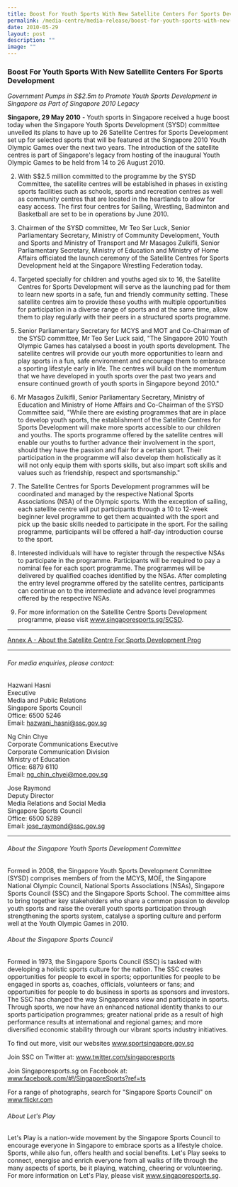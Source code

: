 ```yaml
---
title: Boost For Youth Sports With New Satellite Centers For Sports Development
permalink: /media-centre/media-release/boost-for-youth-sports-with-new-satellite-centers-for-sports-development/
date: 2010-05-29
layout: post
description: ""
image: ""
---
```

### **Boost For Youth Sports With New Satellite Centers For Sports Development**

_Government Pumps in S$2.5m to Promote Youth Sports Development in Singapore as Part of Singapore 2010 Legacy_

**Singapore, 29 May 2010** - Youth sports in Singapore received a huge boost today when the Singapore Youth Sports Development (SYSD) committee unveiled its plans to have up to 26 Satellite Centres for Sports Development set up for selected sports that will be featured at the Singapore 2010 Youth Olympic Games over the next two years. The introduction of the satellite centres is part of Singapore's legacy from hosting of the inaugural Youth Olympic Games to be held from 14 to 26 August 2010.

2. With S$2.5 million committed to the programme by the SYSD Committee, the satellite centres will be established in phases in existing sports facilities such as schools, sports and recreation centres as well as community centres that are located in the heartlands to allow for easy access. The first four centres for Sailing, Wrestling, Badminton and Basketball are set to be in operations by June 2010.

3. Chairmen of the SYSD committee, Mr Teo Ser Luck, Senior Parliamentary Secretary, Ministry of Community Development, Youth and Sports and Ministry of Transport and Mr Masagos Zulkifli, Senior Parliamentary Secretary, Ministry of Education and Ministry of Home Affairs officiated the launch ceremony of the Satellite Centres for Sports Development held at the Singapore Wrestling Federation today.

4. Targeted specially for children and youths aged six to 16, the Satellite Centres for Sports Development will serve as the launching pad for them to learn new sports in a safe, fun and friendly community setting. These satellite centres aim to provide these youths with multiple opportunities for participation in a diverse range of sports and at the same time, allow them to play regularly with their peers in a structured sports programme.

5. Senior Parliamentary Secretary for MCYS and MOT and Co-Chairman of the SYSD committee, Mr Teo Ser Luck said, "The Singapore 2010 Youth Olympic Games has catalysed a boost in youth sports development. The satellite centres will provide our youth more opportunities to learn and play sports in a fun, safe environment and encourage them to embrace a sporting lifestyle early in life. The centres will build on the momentum that we have developed in youth sports over the past two years and ensure continued growth of youth sports in Singapore beyond 2010."

6. Mr Masagos Zulkifli, Senior Parliamentary Secretary, Ministry of Education and Ministry of Home Affairs and Co-Chairman of the SYSD Committee said, "While there are existing programmes that are in place to develop youth sports, the establishment of the Satellite Centres for Sports Development will make more sports accessible to our children and youths. The sports programme offered by the satellite centres will enable our youths to further advance their involvement in the sport, should they have the passion and flair for a certain sport. Their participation in the programme will also develop them holistically as it will not only equip them with sports skills, but also impart soft skills and values such as friendship, respect and sportsmanship."

7. The Satellite Centres for Sports Development programmes will be coordinated and managed by the respective National Sports Associations (NSA) of the Olympic sports. With the exception of sailing, each satellite centre will put participants through a 10 to 12-week beginner level programme to get them acquainted with the sport and pick up the basic skills needed to participate in the sport. For the sailing programme, participants will be offered a half-day introduction course to the sport.

8. Interested individuals will have to register through the respective NSAs to participate in the programme. Participants will be required to pay a nominal fee for each sport programme. The programmes will be delivered by qualified coaches identified by the NSAs. After completing the entry level programme offered by the satellite centres, participants can continue on to the intermediate and advance level programmes offered by the respective NSAs.

9. For more information on the Satellite Centre Sports Development programme, please visit www.singaporesports.sg/SCSD.

---

[Annex A - About the Satellite Centre For Sports Development Prog](/files/Media%20Centre/Media%20Release/2010/May/Annex%20A%20%20About%20the%20Satellite%20Centre%20For%20Sports%20Development%20Progpdf.pdf)

---

###### For media enquiries, please contact:

Hazwani Hasni<br>
Executive<br>
Media and Public Relations<br>
Singapore Sports Council<br>
Office: 6500 5246<br>
Email: [hazwani_hasni@ssc.gov.sg](mailto:hazwani_hasni@ssc.gov.sg)

Ng Chin Chye<br>
Corporate Communications Executive<br>
Corporate Communication Division<br>
Ministry of Education<br>
Office: 6879 6110<br>
Email: [ng_chin_chyei@moe.gov.sg](mailto:ng_chin_chyei@moe.gov.sg)

Jose Raymond<br>
Deputy Director<br>
Media Relations and Social Media<br>
Singapore Sports Council<br>
Office: 6500 5289<br>
Email: [jose_raymond@ssc.gov.sg](mailto:jose_raymond@ssc.gov.sg)

---

###### About the Singapore Youth Sports Development Committee
Formed in 2008, the Singapore Youth Sports Development Committee (SYSD) comprises members of from the MCYS, MOE, the Singapore National Olympic Council, National Sports Associations (NSAs), Singapore Sports Council (SSC) and the Singapore Sports School. The committee aims to bring together key stakeholders who share a common passion to develop youth sports and raise the overall youth sports participation through strengthening the sports system, catalyse a sporting culture and perform well at the Youth Olympic Games in 2010.


###### About the Singapore Sports Council
Formed in 1973, the Singapore Sports Council (SSC) is tasked with developing a holistic sports culture for the nation. The SSC creates opportunities for people to excel in sports; opportunities for people to be engaged in sports as, coaches, officials, volunteers or fans; and opportunities for people to do business in sports as sponsors and investors. The SSC has changed the way Singaporeans view and participate in sports. Through sports, we now have an enhanced national identity thanks to our sports participation programmes; greater national pride as a result of high performance results at international and regional games; and more diversified economic stability through our vibrant sports industry initiatives.

To find out more, visit our websites www.sportsingapore.gov.sg

Join SSC on Twitter at: www.twitter.com/singaporesports

Join Singaporesports.sg on Facebook at: www.facebook.com/#!/SingaporeSports?ref=ts

For a range of photographs, search for "Singapore Sports Council" on www.flickr.com

###### About Let's Play
Let's Play is a nation-wide movement by the Singapore Sports Council to encourage everyone in Singapore to embrace sports as a lifestyle choice. Sports, while also fun, offers health and social benefits. Let's Play seeks to connect, energise and enrich everyone from all walks of life through the many aspects of sports, be it playing, watching, cheering or volunteering. For more information on Let's Play, please visit www.singaporesports.sg.

